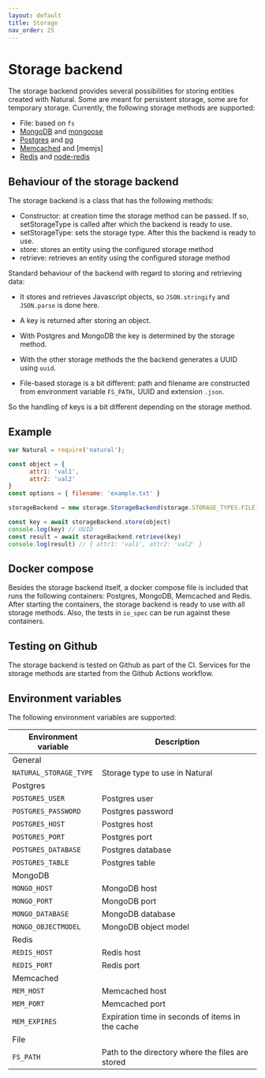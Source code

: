 ```yaml
---
layout: default
title: Storage
nav_order: 25
---
```


# Storage backend
The storage backend provides several possibilities for storing entities created with Natural. Some are meant for persistent storage, some are for temporary storage. Currently, the following storage methods are supported:
* File: based on `fs`
* [MongoDB](https://www.npmjs.com/package/mongodb) and [mongoose](https://www.npmjs.com/package/mongoose)
* [Postgres](https://www.npmjs.com/package/postgres) and [pg](https://www.npmjs.com/package/pg)
* [Memcached](https://www.memcached.org/) and [memjs]
* [Redis](https://redis.io/) and [node-redis](https://www.npmjs.com/package/redis/)

## Behaviour of the storage backend
The storage backend is a class that has the following methods:
* Constructor: at creation time the storage method can be passed. If so, setStorageType is called after which the backend is ready to use.
* setStorageType: sets the storage type. After this the backend is ready to use.
* store: stores an entity using the configured storage method
* retrieve: retrieves an entity using the configured storage method

Standard behaviour of the backend with regard to storing and retrieving data:
* It stores and retrieves Javascript objects, so `JSON.stringify` and `JSON.parse` is done here. 
- A key is returned after storing an object.
* With Postgres and MongoDB the key is determined by the storage method. 
- With the other storage methods the the backend generates a UUID using `uuid`.
* File-based storage is a bit different: path and filename are constructed from environment variable `FS_PATH,` UUID and extension `.json`.

So the handling of keys is a bit different depending on the storage method.

## Example
```javascript	
var Natural = require('natural');

const object = {
      attr1: 'val1',
      attr2: 'val2'
}
const options = { filename: 'example.txt' }

storageBackend = new storage.StorageBackend(storage.STORAGE_TYPES.FILE)

const key = await storageBackend.store(object)
console.log(key) // UUID
const result = await storageBackend.retrieve(key)
console.log(result) // { attr1: 'val1', attr2: 'val2' }
```

## Docker compose
Besides the storage backend itself, a docker compose file is included that runs the following containers: Postgres, MongoDB, Memcached and Redis. After starting the containers, the storage backend is ready to use with all storage methods. Also, the tests in `io_spec` can be run against these containers.

## Testing on Github
The storage backend is tested on Github as part of the CI. Services for the storage methods are started from the Github Actions workflow.

## Environment variables
The following environment variables are supported:

| Environment variable | Description |
| --- | --- |
| General |
| `NATURAL_STORAGE_TYPE` | Storage type to use in Natural |
| Postgres |
| `POSTGRES_USER` | Postgres user |
| `POSTGRES_PASSWORD` | Postgres password |
| `POSTGRES_HOST` | Postgres host |
| `POSTGRES_PORT` | Postgres port |
| `POSTGRES_DATABASE` | Postgres database |
| `POSTGRES_TABLE`  | Postgres table |
| MongoDB |
| `MONGO_HOST` | MongoDB host |
| `MONGO_PORT` | MongoDB port |
| `MONGO_DATABASE` | MongoDB database |
| `MONGO_OBJECTMODEL` | MongoDB object model |
| Redis|
| `REDIS_HOST` | Redis host |
| `REDIS_PORT` | Redis port |
| Memcached | 
| `MEM_HOST` | Memcached host |
| `MEM_PORT` | Memcached port |
| `MEM_EXPIRES` | Expiration time in seconds of items in the cache |
| File |
| `FS_PATH` | Path to the directory where the files are stored |




